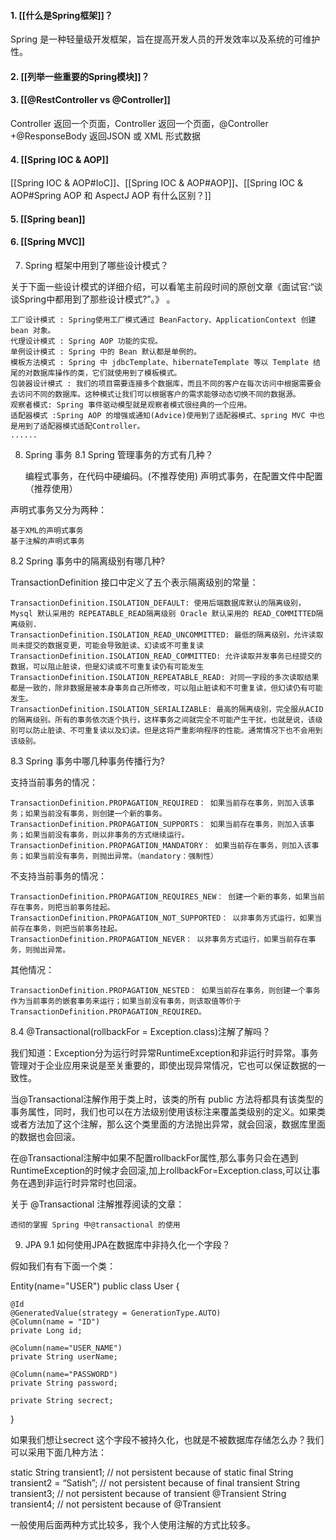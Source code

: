 #### 1. [[什么是Spring框架]]？

Spring 是一种轻量级开发框架，旨在提高开发人员的开发效率以及系统的可维护性。

#### 2. [[列举一些重要的Spring模块]]？

#### 3. [[@RestController vs @Controller]]

Controller 返回一个页面，Controller 返回一个页面，@Controller +@ResponseBody 返回JSON 或 XML 形式数据

#### 4. [[Spring IOC & AOP]]

[[Spring IOC & AOP#IoC]]、[[Spring IOC & AOP#AOP]]、[[Spring IOC & AOP#Spring AOP 和 AspectJ AOP 有什么区别？]]

#### 5.  [[Spring bean]]

#### 6. [[Spring MVC]]

7. Spring 框架中用到了哪些设计模式？

关于下面一些设计模式的详细介绍，可以看笔主前段时间的原创文章《面试官:“谈谈Spring中都用到了那些设计模式?”。》 。

```
工厂设计模式 : Spring使用工厂模式通过 BeanFactory、ApplicationContext 创建 bean 对象。
代理设计模式 : Spring AOP 功能的实现。
单例设计模式 : Spring 中的 Bean 默认都是单例的。
模板方法模式 : Spring 中 jdbcTemplate、hibernateTemplate 等以 Template 结尾的对数据库操作的类，它们就使用到了模板模式。
包装器设计模式 : 我们的项目需要连接多个数据库，而且不同的客户在每次访问中根据需要会去访问不同的数据库。这种模式让我们可以根据客户的需求能够动态切换不同的数据源。
观察者模式: Spring 事件驱动模型就是观察者模式很经典的一个应用。
适配器模式 :Spring AOP 的增强或通知(Advice)使用到了适配器模式、spring MVC 中也是用到了适配器模式适配Controller。
......
```

8. Spring 事务
   8.1 Spring 管理事务的方式有几种？

   编程式事务，在代码中硬编码。(不推荐使用)
   声明式事务，在配置文件中配置（推荐使用）

声明式事务又分为两种：

```
基于XML的声明式事务
基于注解的声明式事务
```

8.2 Spring 事务中的隔离级别有哪几种?

TransactionDefinition 接口中定义了五个表示隔离级别的常量：

```
TransactionDefinition.ISOLATION_DEFAULT: 使用后端数据库默认的隔离级别，Mysql 默认采用的 REPEATABLE_READ隔离级别 Oracle 默认采用的 READ_COMMITTED隔离级别.
TransactionDefinition.ISOLATION_READ_UNCOMMITTED: 最低的隔离级别，允许读取尚未提交的数据变更，可能会导致脏读、幻读或不可重复读
TransactionDefinition.ISOLATION_READ_COMMITTED: 允许读取并发事务已经提交的数据，可以阻止脏读，但是幻读或不可重复读仍有可能发生
TransactionDefinition.ISOLATION_REPEATABLE_READ: 对同一字段的多次读取结果都是一致的，除非数据是被本身事务自己所修改，可以阻止脏读和不可重复读，但幻读仍有可能发生。
TransactionDefinition.ISOLATION_SERIALIZABLE: 最高的隔离级别，完全服从ACID的隔离级别。所有的事务依次逐个执行，这样事务之间就完全不可能产生干扰，也就是说，该级别可以防止脏读、不可重复读以及幻读。但是这将严重影响程序的性能。通常情况下也不会用到该级别。
```

8.3 Spring 事务中哪几种事务传播行为?

支持当前事务的情况：

```
TransactionDefinition.PROPAGATION_REQUIRED： 如果当前存在事务，则加入该事务；如果当前没有事务，则创建一个新的事务。
TransactionDefinition.PROPAGATION_SUPPORTS： 如果当前存在事务，则加入该事务；如果当前没有事务，则以非事务的方式继续运行。
TransactionDefinition.PROPAGATION_MANDATORY： 如果当前存在事务，则加入该事务；如果当前没有事务，则抛出异常。（mandatory：强制性）
```

不支持当前事务的情况：

```
TransactionDefinition.PROPAGATION_REQUIRES_NEW： 创建一个新的事务，如果当前存在事务，则把当前事务挂起。
TransactionDefinition.PROPAGATION_NOT_SUPPORTED： 以非事务方式运行，如果当前存在事务，则把当前事务挂起。
TransactionDefinition.PROPAGATION_NEVER： 以非事务方式运行，如果当前存在事务，则抛出异常。
```

其他情况：

```
TransactionDefinition.PROPAGATION_NESTED： 如果当前存在事务，则创建一个事务作为当前事务的嵌套事务来运行；如果当前没有事务，则该取值等价于TransactionDefinition.PROPAGATION_REQUIRED。
```

8.4 @Transactional(rollbackFor = Exception.class)注解了解吗？

我们知道：Exception分为运行时异常RuntimeException和非运行时异常。事务管理对于企业应用来说是至关重要的，即使出现异常情况，它也可以保证数据的一致性。

当@Transactional注解作用于类上时，该类的所有 public 方法将都具有该类型的事务属性，同时，我们也可以在方法级别使用该标注来覆盖类级别的定义。如果类或者方法加了这个注解，那么这个类里面的方法抛出异常，就会回滚，数据库里面的数据也会回滚。

在@Transactional注解中如果不配置rollbackFor属性,那么事务只会在遇到RuntimeException的时候才会回滚,加上rollbackFor=Exception.class,可以让事务在遇到非运行时异常时也回滚。

关于 @Transactional 注解推荐阅读的文章：

```
透彻的掌握 Spring 中@transactional 的使用
```

9. JPA
   9.1 如何使用JPA在数据库中非持久化一个字段？

假如我们有有下面一个类：

Entity(name="USER")
public class User {

```
@Id
@GeneratedValue(strategy = GenerationType.AUTO)
@Column(name = "ID")
private Long id;

@Column(name="USER_NAME")
private String userName;

@Column(name="PASSWORD")
private String password;

private String secrect;
```

}

如果我们想让secrect 这个字段不被持久化，也就是不被数据库存储怎么办？我们可以采用下面几种方法：

static String transient1; // not persistent because of static
final String transient2 = “Satish”; // not persistent because of final
transient String transient3; // not persistent because of transient
@Transient
String transient4; // not persistent because of @Transient

一般使用后面两种方式比较多，我个人使用注解的方式比较多。
